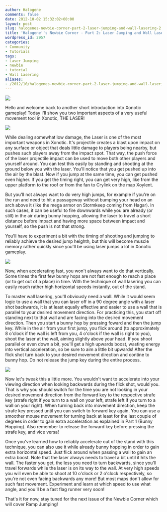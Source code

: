 ```yaml
---
author: Halogene
comments: false
date: 2012-10-02 15:32:02+00:00
layout: post
slug: halogenes-newbie-corner-part-2-laser-jumping-and-wall-lasering-2
title: 'Halogene''s Newbie Corner - Part 2: Laser Jumping and Wall Lasering'
wordpress_id: 2957
categories:
- Community
- Tutorials
tags:
- Laser Jumping
- newbie
- tutorial
- Wall Lasering
aliases:
- /2012/10/halogenes-newbie-corner-part-2-laser-jumping-and-wall-lasering-2
---
```


[![](/m/uploads/2012/09/newbie-corner-banner2-800x239.png)](http://www.xonotic.org/2012/10/halogenes-newbie-corner-part-2-laser-jumping-and-wall-lasering-2/newbie-corner-banner2-800x239/)

Hello and welcome back to another short introduction into Xonotic gameplay! Today I'll show you two important aspects of a very useful movement tool in Xonotic, THE LASER!

[![](/m/uploads/2012/09/lj400x2003.png)](http://www.xonotic.org/2012/10/halogenes-newbie-corner-part-2-laser-jumping-and-wall-lasering-2/lj400x200-4/)

While dealing somewhat low damage, the Laser is one of the most important weapons in Xonotic. It's projectile creates a blast upon impact on any surface or object that deals little damage to players being nearby, but pushes such players away from the impact spot. That way, the push force of the laser projectile impact can be used to move both other players and yourself around. You can test this easily by standing and shooting at the ground below you with the laser. You'll notice that you get pushed up into the air by the blast. Now if you jump at the same time, you can get pushed even higher. If you get the timing right, you can get very high, like from the upper platform to the roof or from the fan to Crylink on the map Xoylent.

But you'll not always want to do very high jumps, for example if you're on the run and need to hit a passageway without bumping your head on an arch above it (like the mega armor on Stormkeep coming from Hagar). In such cases, it can be useful to fire downwards while you are already (or still) in the air during bunny hopping, allowing the laser to travel a short distance before impact and having more space between impact and yourself, so the push is not that strong.

You'll have to experiment a bit with the timing of shooting and jumping to reliably achieve the desired jump heighth, but this will become muscle memory rather quickly since you'll be using laser jumps a lot in Xonotic gameplay.

[![](/m/uploads/2012/09/wall-lasering480x171.png)](http://www.xonotic.org/2012/10/halogenes-newbie-corner-part-2-laser-jumping-and-wall-lasering-2/wall-lasering480x171/)

Now, when accelerating fast, you won't always want to do that vertically. Some times the first few bunny hops are not fast enough to reach a place (or to get out of a place) in time. With the technique of wall lasering you can easily reach rather high horizontal speeds instantly, out of the stand.

To master wall lasering, you'll obviously need a wall. While it would seem logic to use a wall that you can laser off in a 90 degree angle with a laser shot backwards, it is at least equally effective and easier to use a wall that is parallel to your desired movement direction. For practicing this, you start off standing next to that wall and are facing into the desired movement direction. Then you start a bunny hop by pressing foward and then the jump key. While in the air from your first jump, you flick around (to approximately 8 o'clock if the wall is left from you, 4 o'clock if the wall is right to you), shoot the laser at the wall, aiming slightly above your head. If you shoot parallel or even down a bit, you'll get a high upwards boost, wasting energy into vertical acceleration, so be sure to aim a little bit upwards! After the flick shot turn back to your desired movement direction and contine to bunny hop. Do not release the jump key during the entire process.

[![](/m/uploads/2012/09/wall-lasering-comic-800x1671.png)](http://www.xonotic.org/2012/10/halogenes-newbie-corner-part-2-laser-jumping-and-wall-lasering-2/wall-lasering-comic-800x167-2/)

Now let's tweak this a little more. You wouldn't want to accelerate into your viewing direction when looking backwards during the flick shot, would you. That is why you should switch for the time you are not looking in your desired movement direction from the forward key to the respective strafe key (strafe right if you turn to a wall on your left, strafe left if you turn to a wall on your right). When turning back into movement direction, keep the strafe key pressed until you can switch to forward key again. You can use a smoother mouse movement for turning back at least for the last couple of degrees in order to gain extra acceleration as explained in Part 1 (Bunny Hopping). Also remember to release the forward key before pressing the strafe key, and vice versa!

Once you've learned how to reliably accelerate out of the stand with this technique, you can also use it while already bunny hopping in order to gain extra horizontal speed. Just flick around when passing a wall to gain an extra boost. Note that the laser always needs to travel a bit until it hits the wall. The faster you get, the less you need to turn backwards, since you'll travel forwards while the laser is on its way to the wall. At very high speeds you will even be able to shoot at 10 o'clock or 2 o'clock respectively, so you're not even facing backwards any more! But most maps don't allow for such fast movement. Experiment and learn at which speed to use what angle, and you'll be a fast flag runner very soon!

That's it for now, stay tuned for the next issue of the Newbie Corner which will cover Ramp Jumping!
